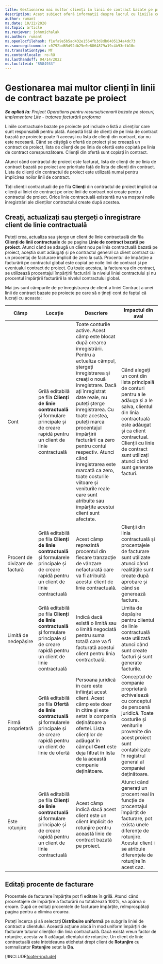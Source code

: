 ```yaml
---
title: Gestionarea mai multor clienți în linii de contract bazate pe proiect
description: Acest subiect oferă informații despre lucrul cu liniile contractuale și contractele care conțin mai mulți clienți.
author: rumant
ms.date: 10/22/2020
ms.topic: article
ms.reviewer: johnmichalak
ms.author: rumant
ms.openlocfilehash: f1efa9e5b5ad432e1564fb3d8db0405134a4dc73
ms.sourcegitcommit: c0792bd65d92db25e0e8864879a19c4b93efb10c
ms.translationtype: MT
ms.contentlocale: ro-RO
ms.lasthandoff: 04/14/2022
ms.locfileid: "8584933"
---
```

# <a name="manage-multiple-customers-on-project-based-contract-lines"></a>Gestionarea mai multor clienți în linii de contract bazate pe proiect

_**Se aplică la:** Project Operations pentru resurse/scenarii bazate pe stocuri, implementare Lite - tratarea facturării proforma_

Liniile contractuale bazate pe proiecte pot include o listă a clienților care sunt responsabili pentru plată. Această listă de clienți de pe linia de contract bazată pe proiecte poate fi aceeași cu lista de clienți din contract, dar nu este necesară. Când se câștigă o ofertă de proiect și se creează un contract de proiect, lista de clienți de pe linia de ofertă este copiată pe linia de contract corespunzătoare. Clienții din ofertă sunt copiați în contract.

Atunci când contractul de proiect este facturat, lista de clienți de pe linia de contract bazată pe proiect are prioritate față de lista de clienți din contract. Lista de clienți din contractul de proiect este utilizată numai pentru implicirea noilor linii de contract.

Toți clienții contractuali de pe fila **Clienți** din contractul de proiect implicit ca clienți ai liniei de contract pe orice linii de contract noi create pentru contractul de proiect. Orice linie contractuală existentă nu va moșteni noile înregistrări ale clienților contractului create după acestea.

## <a name="create-update-or-delete-a-contract-line-customer-record"></a>Creați, actualizați sau ștergeți o înregistrare client de linie contractuală

Puteți crea, actualiza sau șterge un client de linie contractuală din fila **Clienți de linii contractuale** de pe pagina **Linie de contract bazată pe proiect**. Atunci când se adaugă un client nou pe linia contractuală bazată pe proiect, aceștia sunt adăugați și pe contractul general ca client contract cu un procentaj de facturare implicit de zero la sută. Procentul de împărțire a facturării pe contractul global este copiat pe noile linii de contract și pe eventualul contract de proiect. Cu toate acestea, la facturarea din contract, se utilizează procentajul împărțirii facturării la nivelul liniei contractului și nu procentul împărțirii facturării la nivelul contractului global. 

Mai jos sunt câmpurile de pe înregistrarea de client a liniei Contract a unei linii de contract bazate pe proiecte pe care să o țineți cont de faptul că lucrați cu aceasta:

| Câmp | Locație | Descriere | Impactul din aval |
| --- | --- | --- | --- |
| Cont | Grilă editabilă pe fila **Clienți de linie contractuală** și formulare principale și de creare rapidă pentru un client de linie contractuală | Toate conturile active. Acest câmp este blocat după crearea înregistrării. Pentru a actualiza câmpul, ștergeți înregistrarea și creați o nouă înregistrare. Dacă ați înregistrat date reale, nu puteți șterge înregistrarea. Cu toate acestea, puteți marca procentajul împărțirii facturării ca zero pentru contul respectiv. Atunci când înregistrarea este marcată ca zero, toate costurile viitoare și veniturile reale care sunt atribuite sau împărțite acestui client sunt afectate. | Când alegeți un cont din lista principală de conturi pentru a le adăuga și a le salva, clientul din linia contractuală este adăugat și ca client contractual. Clienții cu linie de contract sunt utilizați atunci când sunt generate facturi. |
| Procent de divizare de factură | Grilă editabilă pe fila **Clienți de linie contractuală** și formularele principale și de creare rapidă pentru un client de linie contractuală | Acest câmp reprezintă procentul din fiecare tranzacție de vânzare nefacturată care va fi atribuită acestui client de linie contractuală. | Clienții din linia contractuală și procentajele de facturare sunt utilizate atunci când realitățile sunt create după aprobare și când se generează factura. |
| Limită de nedepășire | Grilă editabilă pe fila **Clienți de linie contractuală** și formulare principale și de creare rapidă pentru un client de linie contractuală | Indică dacă există o limită sau o limită negociată pentru suma totală care va fi facturată acestui client pentru linia contractuală. | Limita de depășire pentru clientul de linie contractuală este utilizată atunci când sunt create facturi și sunt generate facturile. |
| Firmă proprietară | Grilă editabilă pe fila **Ofertă de linie contractuală** și formularele principale și de creare rapidă pentru un client de linie de ofertă | Persoana juridică în care este înființat acest client. Acest câmp este doar în citire și este setat la compania deținătoare a ofertei. Lista clienților de adăugat în câmpul **Cont** este deja filtrat în lista de la această companie deținătoare. | Conceptul de companie proprietară echivalează cu conceptul de persoană juridică. Toate costurile și veniturile provenite din acest proiect sunt contabilizate în registrul general al companiei deținătoare. |
| Este rotunjire | Grilă editabilă pe fila **Clienți de linie contractuală** și formulare principale și de creare rapidă pentru un client de linie contractuală | Acest câmp indică dacă acest client este un client implicit de rotunjire pentru această linie de contract bazată pe proiect. | Atunci când generați un procent real în funcție de procentajul împărțit de facturare, pot exista unele diferențe de rotunjire. Acestui client i se atribuie diferențele de rotunjire în acest caz. |

## <a name="edit-billing-split-percentages"></a>Editați procente de facturare

Procentele de facturare împărțite pot fi editate în grilă. Atunci când procentajele de împărțire a facturării nu totalizează 100%, va apărea o eroare. După ce editați procentele de facturare împărțite, reîmprospătați pagina pentru a elimina eroarea.

Puteți încerca și să selectați **Distribuire uniformă** pe subgrila liniei de contract a clientului. Această acțiune alocă în mod uniform împărțiri de facturare tuturor clienților din linia contractuală. Dacă există vreun factor de rotunjire, acesta va fi adăugat clientului de rotunjire. Un client de linie contractuală este întotdeauna etichetat drept client de **Rotunjire** cu semnalizator **Rotunjire** setat la **Da**.


[!INCLUDE[footer-include](../includes/footer-banner.md)]